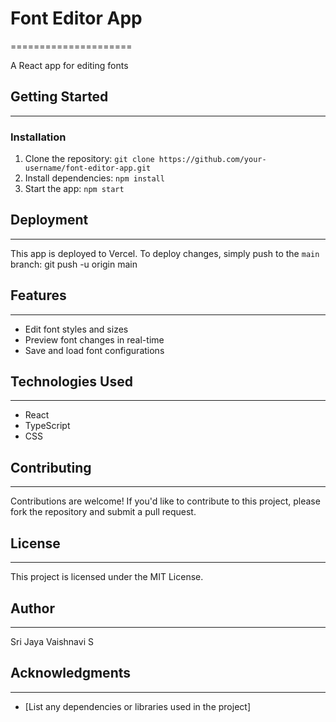 # Font Editor App
=====================

A React app for editing fonts

## Getting Started
---------------

### Installation

1. Clone the repository: `git clone https://github.com/your-username/font-editor-app.git`
2. Install dependencies: `npm install`
3. Start the app: `npm start`

## Deployment
-------------

This app is deployed to Vercel. To deploy changes, simply push to the `main` branch:
git push -u origin main

## Features
--------

* Edit font styles and sizes
* Preview font changes in real-time
* Save and load font configurations

## Technologies Used
--------------------

* React
* TypeScript
* CSS

## Contributing
------------

Contributions are welcome! If you'd like to contribute to this project, please fork the repository and submit a pull request.

## License
-------

This project is licensed under the MIT License.

## Author
------

Sri Jaya Vaishnavi S

## Acknowledgments
---------------

* [List any dependencies or libraries used in the project]
